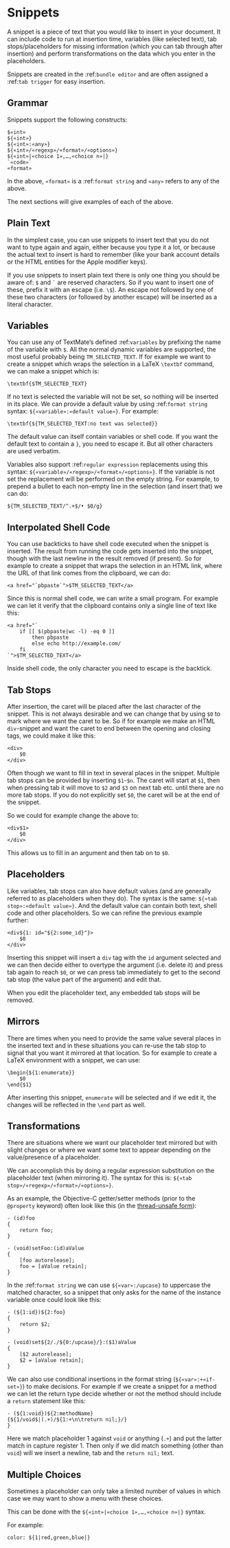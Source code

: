 # Snippets

A snippet is a piece of text that you would like to insert in your document. It can include code to run at insertion time, variables (like selected text), tab stops/placeholders for missing information (which you can tab through after insertion) and perform transformations on the data which you enter in the placeholders.

Snippets are created in the :ref:`bundle editor` and are often assigned a :ref:`tab trigger` for easy insertion.

## Grammar

Snippets support the following constructs:

    $«int»
    ${«int»}
    ${«int»:«any»}
    ${«int»/«regexp»/«format»/«options»}
    ${«int»|«choice 1»,…,«choice n»|}
    `«code»`
    «format»

In the above, `«format»` is a :ref:`format string` and `«any»` refers to any of the above.

The next sections will give examples of each of the above.

## Plain Text

In the simplest case, you can use snippets to insert text that you do not want to type again and again, either because you type it a lot, or because the actual text to insert is hard to remember (like your bank account details or the HTML entities for the Apple modifier keys).

If you use snippets to insert plain text there is only one thing you should be aware of: `$` and `` ` `` are reserved characters. So if you want to insert one of these, prefix it with an escape (i.e. `\$`). An escape not followed by one of these two characters (or followed by another escape) will be inserted as a literal character.

## Variables

You can use any of TextMate’s defined :ref:`variables` by prefixing the name of the variable with `$`. All the normal dynamic variables are supported, the most useful probably being `TM_SELECTED_TEXT`. If for example we want to create a snippet which wraps the selection in a LaTeX `\textbf` command, we can make a snippet which is:

    \textbf{$TM_SELECTED_TEXT}

If no text is selected the variable will not be set, so nothing will be inserted in its place. We can provide a default value by using :ref:`format string` syntax: `${«variable»:«default value»}`. For example:

    \textbf{${TM_SELECTED_TEXT:no text was selected}}

The default value can itself contain variables or shell code. If you want the default text to contain a `}`, you need to escape it. But all other characters are used verbatim.

Variables also support :ref:`regular expression` replacements using this syntax: `${«variable»/«regexp»/«format»/«options»}`. If the variable is not set the replacement will be performed on the empty string. For example, to prepend a bullet to each non-empty line in the selection (and insert that) we can do:

    ${TM_SELECTED_TEXT/^.+$/• $0/g}

## Interpolated Shell Code

You can use backticks to have shell code executed when the snippet is inserted. The result from running the code gets inserted into the snippet, though with the last newline in the result removed (if present). So for example to create a snippet that wraps the selection in an HTML link, where the URL of that link comes from the clipboard, we can do:

    <a href="`pbpaste`">$TM_SELECTED_TEXT</a>

Since this is normal shell code, we can write a small program. For example we can let it verify that the clipboard contains only a single line of text like this:

    <a href="`
        if [[ $(pbpaste|wc -l) -eq 0 ]]
            then pbpaste
            else echo http://example.com/
        fi
    `">$TM_SELECTED_TEXT</a>

Inside shell code, the only character you need to escape is the backtick.

## Tab Stops

After insertion, the caret will be placed after the last character of the snippet. This is not always desirable and we can change that by using `$0` to mark where we want the caret to be. So if for example we make an HTML `div`-snippet and want the caret to end between the opening and closing tags, we could make it like this:

    <div>
        $0
    </div>

Often though we want to fill in text in several places in the snippet. Multiple tab stops can be provided by inserting `$1`-`$n`. The caret will start at `$1`, then when pressing tab it will move to `$2` and `$3` on next tab etc. until there are no more tab stops. If you do not explicitly set `$0`, the caret will be at the end of the snippet.

So we could for example change the above to:

    <div$1>
        $0
    </div>

This allows us to fill in an argument and then tab on to `$0`.

## Placeholders

Like variables, tab stops can also have default values (and are generally referred to as placeholders when they do). The syntax is the same: `${«tab stop»:«default value»}`. And the default value can contain both text, shell code and other placeholders. So we can refine the previous example further:

    <div${1: id="${2:some_id}"}>
        $0
    </div>

Inserting this snippet will insert a `div` tag with the `id` argument selected and we can then decide either to overtype the argument (i.e. delete it) and press tab again to reach `$0`, or we can press tab immediately to get to the second tab stop (the value part of the argument) and edit that.

When you edit the placeholder text, any embedded tab stops will be removed.

## Mirrors

There are times when you need to provide the same value several places in the inserted text and in these situations you can re-use the tab stop to signal that you want it mirrored at that location. So for example to create a LaTeX environment with a snippet, we can use:

    \begin{${1:enumerate}}
        $0
    \end{$1}

After inserting this snippet, `enumerate` will be selected and if we edit it, the changes will be reflected in the `\end` part as well.

## Transformations

There are situations where we want our placeholder text mirrored but with slight changes or where we want some text to appear depending on the value/presence of a placeholder.

We can accomplish this by doing a regular expression substitution on the placeholder text (when mirroring it). The syntax for this is: `${«tab stop»/«regexp»/«format»/«options»}`.

As an example, the Objective-C getter/setter methods (prior to the `@property` keyword) often look like this (in the [thread-unsafe form][]):

[thread-unsafe form]: http://ticket.macromates.com/show?ticket_id=E11D9EAF

    - (id)foo
    {
        return foo;
    }

    - (void)setFoo:(id)aValue
    {
        [foo autorelease];
        foo = [aValue retain];
    }

In the :ref:`format string` we can use `${«var»:/upcase}` to uppercase the matched character, so a snippet that only asks for the name of the instance variable once could look like this:

    - (${1:id})${2:foo}
    {
        return $2;
    }

    - (void)set${2/./${0:/upcase}/}:($1)aValue
    {
        [$2 autorelease];
        $2 = [aValue retain];
    }

We can also use conditional insertions in the format string (`${«var»:+«if-set»}`) to make decisions. For example if we create a snippet for a method we can let the return type decide whether or not the method should include a `return` statement like this:

    - (${1:void})${2:methodName}
    {${1/void$|(.+)/${1:+\n\treturn nil;}/}
    }

Here we match placeholder 1 against `void` or anything (`.+`) and put the latter match in capture register 1. Then only if we did match something (other than `void`) will we insert a newline, tab and the `return nil;` text.

## Multiple Choices

Sometimes a placeholder can only take a limited number of values in which case we may want to show a menu with these choices.

This can be done with the `${«int»|«choice 1»,…,«choice n»|}` syntax.

For example:

    color: ${1|red,green,blue|}
